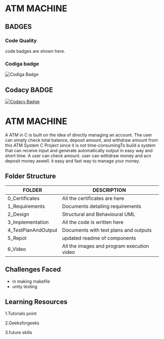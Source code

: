 # ATM MACHINE
## BADGES
### Code Quality
code badges are shown here.

### Codiga badge
![Codiga Badge](https://api.codiga.io/project/32498/status/svg)


## Codacy BADGE
[![Codacy Badge](https://app.codacy.com/project/badge/Grade/590f461975fe49f7b97ae0683cb2dce9)](https://www.codacy.com/gh/Nikhilkumarray/M1_DesktopProject_ATMmachine/dashboard?utm_source=github.com&amp;utm_medium=referral&amp;utm_content=Nikhilkumarray/M1_DesktopProject_ATMmachine&amp;utm_campaign=Badge_Grade)

# ATM MACHINE
A ATM in C is built on the idea of directly managing an account. The user can simply check total balance, deposit amount, and withdraw amount from this ATM System C Project since it is not time-consumingTo build a system that can receive input and generate automatically output in easy way and short time.
A user can check amount.
user can withdraw money and acn deposit money aswell.
it easy and fast way to manage your money.
## Folder Structure
FOLDER | DESCRIPTION
 --- | ---
 0_Certificates| All the certificates are here
 1_Requirements|	Documents detailing requirements
2_Design	|Structural and Behavioural UML
3_Implementation|	All the code is written here
4_TestPlanAndOutput|	Documents with test plans and outputs
5_Repot| updated readme of components
6_Video|	All the images and program execution video

## Challenges Faced
- in making makefile
- unity testing
## Learning Resources
1.Tutorials point

2.Geeksforgeeks

3.future skills
